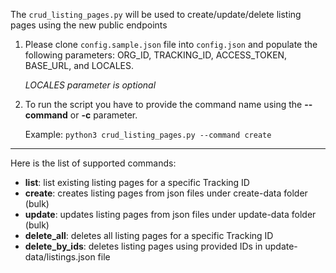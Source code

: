 The `crud_listing_pages.py` will be used to create/update/delete listing pages using the new public endpoints

1) Please clone `config.sample.json` file into `config.json` and populate the following parameters: ORG_ID, TRACKING_ID, ACCESS_TOKEN, BASE_URL, and LOCALES.

    *LOCALES parameter is optional*

2) To run the script you have to provide the command name using the **--command** or **-c** parameter. 

    Example: `python3 crud_listing_pages.py --command create`

---------
Here is the list of supported commands:
- **list**: list existing listing pages for a specific Tracking ID
- **create**: creates listing pages from json files under create-data folder (bulk)
- **update**: updates listing pages from json files under update-data folder (bulk)
- **delete_all**: deletes all listing pages for a specific Tracking ID
- **delete_by_ids**: deletes listing pages using provided IDs in update-data/listings.json file